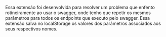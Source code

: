 Essa extensão foi desenvolvida para resolver um problema que enfento rotineiramente ao usar o swagger, 
onde tenho que repetir os mesmos parâmetros para todos os endpoints que executo pelo swagger. Essa extensão
salva no localStorage os valores dos parâmetros associados aos seus respectivos nomes.
